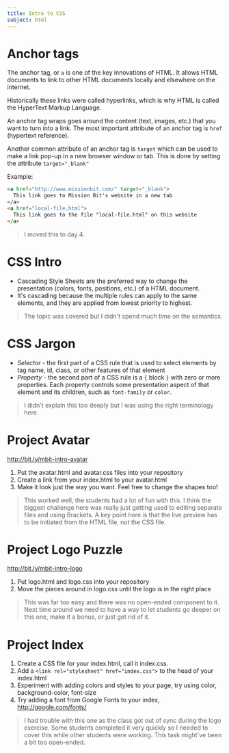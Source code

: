 ```yaml
---
title: Intro to CSS
subject: html
---
```


# Anchor tags

The anchor tag, or `a` is one of the key innovations of HTML. It
allows HTML documents to link to other HTML documents locally
and elsewhere on the internet.

Historically these links were called hyperlinks, which is why
HTML is called the HyperText Markup Language.

An anchor tag wraps goes around the content (text, images, etc.)
that you want to turn into a link. The most important attribute
of an anchor tag is `href` (hypertext reference).

Another common attribute of an anchor tag is `target` which can
be used to make a link pop-up in a new browser window or tab.
This is done by setting the attribute `target="_blank"`

Example:

```html
<a href="http://www.missionbit.com/" target="_blank">
  This link goes to Mission Bit's website in a new tab
</a>
<a href="local-file.html">
  This link goes to the file "local-file.html" on this website
</a>
```

> I moved this to day 4.

# CSS Intro

* Cascading Style Sheets are the preferred way to change the
  presentation (colors, fonts, positions, etc.) of a HTML document.
* It's cascading because the multiple rules can apply to the same
  elements, and they are applied from lowest priority to highest.

> The topic was covered but I didn't spend much time on the semantics.

# CSS Jargon

* *Selector* - the first part of a CSS rule that is used to select
  elements by tag name, id, class, or other features of that
  element
* *Property* - the second part of a CSS rule is a `{` block `}` with
  zero or more properties. Each property controls some presentation
  aspect of that element and its children, such as `font-family` or
  `color`.

> I didn't explain this too deeply but I was using the right
> terminology here.

# Project Avatar

http://bit.ly/mbit-intro-avatar

1. Put the avatar.html and avatar.css files into your repository
2. Create a link from your index.html to your avatar.html
3. Make it look just the way you want. Feel free to change the shapes too!

> This worked well, the students had a lot of fun with this. I think
> the biggest challenge here was really just getting used to editing
> separate files and using Brackets. A key point here is that
> the live preview has to be initiated from the HTML file, not the CSS
> file.

# Project Logo Puzzle

http://bit.ly/mbit-intro-logo

1. Put logo.html and logo.css into your repository
2. Move the pieces around in logo.css until the logo is in the right place

> This was far too easy and there was no open-ended component to it.
> Next time around we need to have a way to let students go deeper on
> this one, make it a bonus, or just get rid of it.

# Project Index

1. Create a CSS file for your index.html, call it index.css.
2. Add a `<link rel="stylesheet" href="index.css">` to the head of
   your index.html
3. Experiment with adding colors and styles to your page, try
   using color, background-color, font-size
4. Try adding a font from Google Fonts to your index,
   http://google.com/fonts/

> I had trouble with this one as the class got out of sync during the
> logo exercise. Some students completed it very quickly so I needed
> to cover this while other students were working. This task might've
> been a bit too open-ended.
